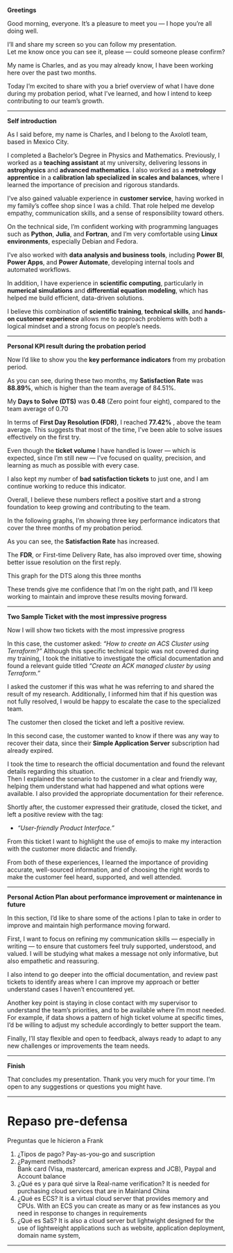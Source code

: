 
**Greetings**

Good morning, everyone. It’s a pleasure to meet you — I hope you’re all doing well.

I’ll and share my screen so you can follow my presentation.  
Let me know once you can see it, please — could someone please confirm?

My name is Charles, and as you may already know, I have been working here over the past two months.

Today I’m excited to share with you a brief overview of what I have done during my probation period, what I’ve learned, and how I intend to keep contributing to our team’s growth.

---
**Self introduction**

As I said before, my name is Charles, and I belong to the Axolotl team, based in Mexico City.

I completed a Bachelor’s Degree in Physics and Mathematics.
Previously, I worked as a **teaching assistant** at my university, delivering lessons in **astrophysics** and **advanced mathematics**. I also worked as a **metrology apprentice** in a **calibration lab specialized in scales and balances**, where I learned the importance of precision and rigorous standards.
 
I’ve also gained valuable experience in **customer service**, having worked in my family’s coffee shop since I was a child. That role helped me develop empathy, communication skills, and a sense of responsibility toward others.
 
On the technical side, I’m confident working with programming languages such as **Python**, **Julia**, and **Fortran**, and I’m very comfortable using **Linux environments**, especially Debian and Fedora.
 
I’ve also worked with **data analysis and business tools**, including **Power BI**, **Power Apps**, and **Power Automate**, developing internal tools and automated workflows.
 
In addition, I have experience in **scientific computing**, particularly in **numerical simulations** and **differential equation modeling**, which has helped me build efficient, data-driven solutions.

I believe this combination of **scientific training**, **technical skills**, and **hands-on customer experience** allows me to approach problems with both a logical mindset and a strong focus on people’s needs.

---
**Personal KPI result during the probation period**

Now I’d like to show you the **key performance indicators** from my probation period.

As you can see, during these two months, my **Satisfaction Rate** was **88.89%**, which is higher than the team average of 84.51%.

My **Days to Solve (DTS)** was **0.48** (Zero point four eight), compared to the team average of 0.70

In terms of **First Day Resolution (FDR)**, I reached **77.42%** , above the team average. This suggests that most of the time, I’ve been able to solve issues effectively on the first try.

Even though the **ticket volume** I have handled is lower — which is expected, since I’m still new — I’ve focused on quality, precision, and learning as much as possible with every case.

I also kept my number of **bad satisfaction tickets** to just one, and I am continue working to reduce this indicator.

Overall, I believe these numbers reflect a positive start and a strong foundation to keep growing and contributing to the team.

In the following graphs, I’m showing three key performance indicators that cover the three months of my probation period.

As you can see, the **Satisfaction Rate** has increased.

The **FDR**, or First-time Delivery Rate, has also improved over time, showing better issue resolution on the first reply.

This graph for the DTS along this three months

These trends give me confidence that I’m on the right path, and I’ll keep working to maintain and improve these results moving forward.

---
**Two Sample Ticket with the most impressive progress**

Now I will show two tickets with the most impressive progress

In this case, the customer asked: _“How to create an ACS Cluster using Terraform?”_ Although this specific technical topic was not covered during my training, I took the initiative to investigate the official documentation and found a relevant guide titled _“Create an ACK managed cluster by using Terraform.”_

I asked the customer if this was what he was referring to and shared the result of my research. Additionally, I informed him that if his question was not fully resolved, I would be happy to escalate the case to the specialized team.

The customer then closed the ticket and left a positive review.

In this second case, the customer wanted to know if there was any way to recover their data, since their **Simple Application Server** subscription had already expired.

I took the time to research the official documentation and found the relevant details regarding this situation.  
Then I explained the scenario to the customer in a clear and friendly way, helping them understand what had happened and what options were available. I also provided the appropriate documentation for their reference.

Shortly after, the customer expressed their gratitude, closed the ticket, and left a positive review with the tag:

- _“User-friendly Product Interface.”_

From this ticket I want to highlight the use of emojis to make my interaction with the customer more didactic and friendly.

From both of these experiences, I learned the importance of providing accurate, well-sourced information, and of choosing the right words to make the customer feel heard, supported, and well attended.

---
**Personal Action Plan about performance improvement or maintenance in future**

In this section, I’d like to share some of the actions I plan to take in order to improve and maintain high performance moving forward.

First, I want to focus on refining my communication skills — especially in writing — to ensure that customers feel truly supported, understood, and valued. I will be studying what makes a message not only informative, but also empathetic and reassuring.

I also intend to go deeper into the official documentation, and review past tickets to identify areas where I can improve my approach or better understand cases I haven’t encountered yet.

Another key point is staying in close contact with my supervisor to understand the team’s priorities, and to be available where I’m most needed. For example, if data shows a pattern of high ticket volume at specific times, I’d be willing to adjust my schedule accordingly to better support the team.

Finally, I’ll stay flexible and open to feedback, always ready to adapt to any new challenges or improvements the team needs.

---
**Finish**

That concludes my presentation. Thank you very much for your time. I’m open to any suggestions or questions you might have.

----
# Repaso pre-defensa

Preguntas que le hicieron a Frank
1. ¿Tipos de pago?
	Pay-as-you-go and suscription
2. ¿Payment methods?  
	Bank card (Visa, mastercard, american express and JCB), Paypal and Account balance
3. ¿Qué es y para qué sirve la Real-name verification?
	It is needed for purchasing cloud services that are in Mainland China
4. ¿Qué es ECS?
	It is a virtual cloud server that provides memory and CPUs. With an ECS you can create as many or as few instances as you need in response to changes in requirements
5. ¿Qué es SaS?
	It is also a cloud server but lightwight designed for the use of lightweight applications such as website, application deployment, domain name system,
	



---


